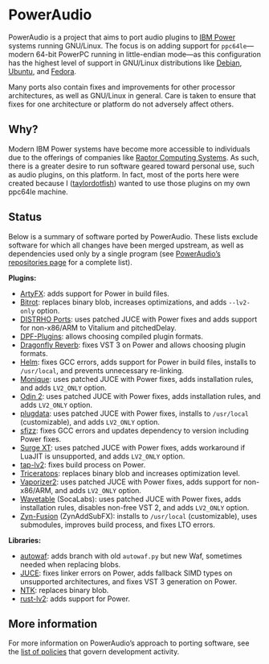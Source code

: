 PowerAudio
==========

PowerAudio is a project that aims to port audio plugins to [IBM Power] systems
running GNU/Linux. The focus is on adding support for `ppc64le`—modern 64-bit
PowerPC running in little-endian mode—as this configuration has the highest
level of support in GNU/Linux distributions like [Debian], [Ubuntu], and
[Fedora].

[IBM Power]: https://en.wikipedia.org/wiki/IBM_Power_microprocessors
[Debian]: https://wiki.debian.org/ppc64el
[Ubuntu]: https://wiki.ubuntu.com/ppc64el
[Fedora]: https://fedoraproject.org/wiki/Architectures/PowerPC

Many ports also contain fixes and improvements for other processor
architectures, as well as GNU/Linux in general. Care is taken to ensure that
fixes for one architecture or platform do not adversely affect others.

Why?
----

Modern IBM Power systems have become more accessible to individuals due to the
offerings of companies like [Raptor Computing Systems]. As such, there is a
greater desire to run software geared toward personal use, such as audio
plugins, on this platform. In fact, most of the ports here were created because
I ([taylordotfish]) wanted to use those plugins on my own ppc64le machine.

[Raptor Computing Systems]: https://www.raptorcs.com/content/base/products.html
[taylordotfish]: https://github.com/taylordotfish

Status
------

Below is a summary of software ported by PowerAudio. These lists exclude
software for which all changes have been merged upstream, as well as
dependencies used only by a single program (see [PowerAudio’s repositories
page][repos] for a complete list).

[repos]: https://github.com/orgs/poweraudio/repositories

**Plugins:**

* [ArtyFX]: adds support for Power in build files.
* [Bitrot]: replaces binary blob, increases optimizations, and adds
  `--lv2-only` option.
* [DISTRHO Ports]: uses patched JUCE with Power fixes and adds support for
  non-x86/ARM to Vitalium and pitchedDelay.
* [DPF-Plugins]: allows choosing compiled plugin formats.
* [Dragonfly Reverb]: fixes VST 3 on Power and allows choosing plugin formats.
* [Helm]: fixes GCC errors, adds support for Power in build files, installs to
  `/usr/local`, and prevents unnecessary re-linking.
* [Monique]: uses patched JUCE with Power fixes, adds installation rules, and
  adds `LV2_ONLY` option.
* [Odin 2]: uses patched JUCE with Power fixes, adds installation rules, and
  adds `LV2_ONLY` option.
* [plugdata]: uses patched JUCE with Power fixes, installs to `/usr/local`
  (customizable), and adds `LV2_ONLY` option.
* [sfizz]: fixes GCC errors and updates dependency to version including Power
  fixes.
* [Surge XT]: uses patched JUCE with Power fixes, adds workaround if LuaJIT is
  unsupported, and adds `LV2_ONLY` option.
* [tap-lv2]: fixes build process on Power.
* [Triceratops]: replaces binary blob and increases optimization level.
* [Vaporizer2]: uses patched JUCE with Power fixes, adds support for
  non-x86/ARM, and adds `LV2_ONLY` option.
* [Wavetable] \(SocaLabs): uses patched JUCE with Power fixes, adds
  installation rules, disables non-free VST 2, and adds `LV2_ONLY` option.
* [Zyn-Fusion] \(ZynAddSubFX): installs to `/usr/local` (customizable), uses
  submodules, improves build process, and fixes LTO errors.

[ArtyFX]: https://github.com/poweraudio/openav-artyfx
[Bitrot]: https://github.com/poweraudio/bitrot
[DISTRHO Ports]: https://github.com/poweraudio/distrho-ports
[DPF-Plugins]: https://github.com/poweraudio/dpf-plugins
[Dragonfly Reverb]: https://github.com/poweraudio/dragonfly-reverb
[Helm]: https://github.com/poweraudio/helm
[Monique]: https://github.com/poweraudio/monique
[Odin 2]: https://github.com/poweraudio/odin2
[plugdata]: https://github.com/poweraudio/plugdata
[sfizz]: https://github.com/poweraudio/sfizz-ui
[Surge XT]: https://github.com/poweraudio/surge
[tap-lv2]: https://github.com/poweraudio/tap-lv2
[Triceratops]: https://github.com/poweraudio/triceratops
[Vaporizer2]: https://github.com/poweraudio/vaporizer2
[Wavetable]: https://github.com/poweraudio/socalabs-wavetable
[Zyn-Fusion]: https://github.com/poweraudio/zyn-fusion-build

**Libraries:**

* [autowaf]: adds branch with old `autowaf.py` but new Waf, sometimes needed
  when replacing blobs.
* [JUCE]: fixes linker errors on Power, adds fallback SIMD types on unsupported
  architectures, and fixes VST 3 generation on Power.
* [NTK]: replaces binary blob.
* [rust-lv2]: adds support for Power.

[autowaf]: https://github.com/poweraudio/autowaf
[JUCE]: https://github.com/poweraudio/JUCE
[NTK]: https://github.com/poweraudio/ntk
[rust-lv2]: https://github.com/poweraudio/rust-lv2

More information
----------------

For more information on PowerAudio’s approach to porting software, see the
[list of policies](policies.md) that govern development activity.
